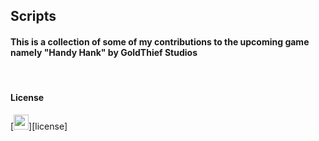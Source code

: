 ## Scripts

<h4>This is a collection of some of my contributions to the upcoming game namely "Handy Hank" by GoldThief Studios</h4>

<br/>

<p>
    <h4><strong>License</strong></h4>
    [<img height="24" width="24" alt="nechrito.org" src="https://cdn.iconscout.com/icon/free/png-256/copyright-92-1130851.png"/>][license]
</p>



[license]: https://github.com/Nechrito/HandyHank-Utilities/blob/main/LICENSE